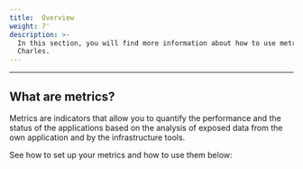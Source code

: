 ```yaml
---
title:  Overview
weight: 7'
description: >-
  In this section, you will find more information about how to use metrics on
  Charles.
---
```


---

## What are metrics?

Metrics are indicators that allow you to quantify the performance and the status of the applications based on the analysis of exposed data from the own application and by the infrastructure tools.

See how to set up your metrics and how to use them below:
